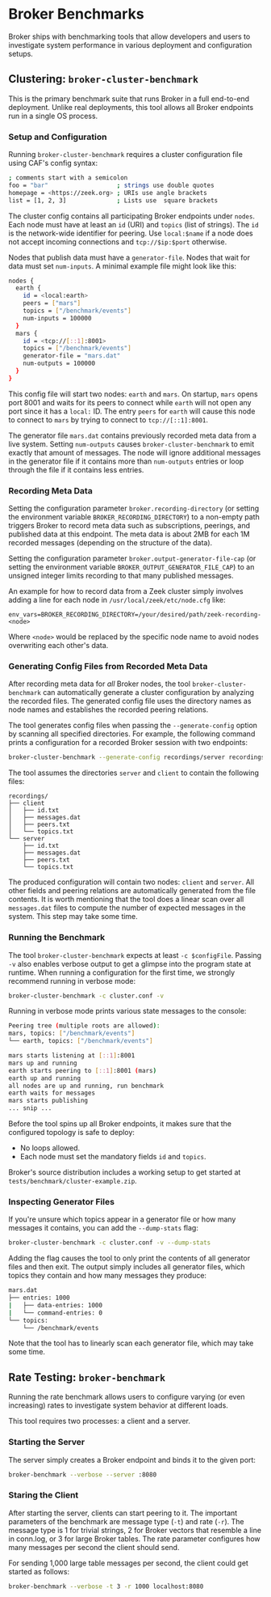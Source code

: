 # Broker Benchmarks

Broker ships with benchmarking tools that allow developers and users to
investigate system performance in various deployment and configuration setups.

## Clustering: `broker-cluster-benchmark`

This is the primary benchmark suite that runs Broker in a full end-to-end
deployment. Unlike real deployments, this tool allows all Broker endpoints run
in a single OS process.

### Setup and Configuration

Running `broker-cluster-benchmark` requires a cluster configuration file using
CAF's config syntax:


```sh
; comments start with a semicolon
foo = "bar"                   ; strings use double quotes
homepage = <https://zeek.org> ; URIs use angle brackets
list = [1, 2, 3]              ; Lists use  square brackets
```

The cluster config contains all participating Broker endpoints under `nodes`.
Each node must have at least an `id` (URI) and `topics` (list of strings). The
`id` is the network-wide identifier for peering. Use `local:$name` if a node
does not accept incoming connections and `tcp://$ip:$port` otherwise.

Nodes that publish data must have a `generator-file`. Nodes that wait for data
must set `num-inputs`. A minimal example file might look like this:

```sh
nodes {
  earth {
    id = <local:earth>
    peers = ["mars"]
    topics = ["/benchmark/events"]
    num-inputs = 100000
  }
  mars {
    id = <tcp://[::1]:8001>
    topics = ["/benchmark/events"]
    generator-file = "mars.dat"
    num-outputs = 100000
  }
}
```

This config file will start two nodes: `earth` and `mars`. On startup, `mars`
opens port 8001 and waits for its peers to connect while `earth` will not open
any port since it has a `local:` ID. The entry  `peers` for `earth` will cause
this node to connect to `mars` by trying to connect to `tcp://[::1]:8001`.

The generator file `mars.dat` contains previously recorded meta data from a
live system. Setting `num-outputs` causes `broker-cluster-benchmark` to emit
exactly that amount of messages. The node will ignore additional messages in
the generator file if it contains more than `num-outputs` entries or loop
through the file if it contains less entries.

### Recording Meta Data

Setting the configuration parameter `broker.recording-directory` (or setting
the environment variable `BROKER_RECORDING_DIRECTORY`) to a non-empty path
triggers Broker to record meta data such as subscriptions, peerings, and
published data at this endpoint. The meta data is about 2MB for each 1M
recorded messages (depending on the structure of the data).

Setting the configuration parameter `broker.output-generator-file-cap` (or
setting the environment variable `BROKER_OUTPUT_GENERATOR_FILE_CAP`) to an
unsigned integer limits recording to that many published messages.

An example for how to record data from a Zeek cluster simply involves adding
a line for each node in `/usr/local/zeek/etc/node.cfg` like:

```
env_vars=BROKER_RECORDING_DIRECTORY=/your/desired/path/zeek-recording-<node>
```

Where `<node>` would be replaced by the specific node name to avoid nodes
overwriting each other's data.

### Generating Config Files from Recorded Meta Data

After recording meta data for *all* Broker nodes, the tool
`broker-cluster-benchmark` can automatically generate a cluster configuration
by analyzing the recorded files. The generated config file uses the directory
names as node names and establishes the recorded peering relations.

The tool generates config files when passing the `--generate-config` option
by scanning all specified directories. For example, the following command
prints a configuration for a recorded Broker session with two endpoints:

```sh
broker-cluster-benchmark --generate-config recordings/server recordings/client
```

The tool assumes the directories `server` and `client` to contain the following
files:

```
recordings/
├── client
│   ├── id.txt
│   ├── messages.dat
│   ├── peers.txt
│   └── topics.txt
└── server
    ├── id.txt
    ├── messages.dat
    ├── peers.txt
    └── topics.txt
```

The produced configuration will contain two nodes: `client` and `server`. All
other fields and peering relations are automatically generated from the file
contents. It is worth mentioning that the tool does a linear scan over all
`messages.dat` files to compute the number of expected messages in the system.
This step may take some time.

### Running the Benchmark

The tool `broker-cluster-benchmark` expects at least `-c $configFile`. Passing
`-v` also enables verbose output to get a glimpse into the program state at
runtime. When running a configuration for the first time, we strongly recommend
running in verbose mode:

```sh
broker-cluster-benchmark -c cluster.conf -v
```

Running in verbose mode prints various state messages to the console:

```sh
Peering tree (multiple roots are allowed):
mars, topics: ["/benchmark/events"]
└── earth, topics: ["/benchmark/events"]

mars starts listening at [::1]:8001
mars up and running
earth starts peering to [::1]:8001 (mars)
earth up and running
all nodes are up and running, run benchmark
earth waits for messages
mars starts publishing
... snip ...
```

Before the tool spins up all Broker endpoints, it makes sure that the
configured topology is safe to deploy:

- No loops allowed.
- Each node must set the mandatory fields `id` and `topics`.

Broker's source distribution includes a working setup to get started at
`tests/benchmark/cluster-example.zip`.

### Inspecting Generator Files

If you're unsure which topics appear in a generator file or how many messages
it contains, you can add the `--dump-stats`  flag:

```sh
broker-cluster-benchmark -c cluster.conf -v --dump-stats
```

Adding the flag causes the tool to only print the contents of all generator
files and then exit. The output simply includes all generator files, which
topics they contain and how many messages they produce:

```sh
mars.dat
├── entries: 1000
|   ├── data-entries: 1000
|   └── command-entries: 0
└── topics:
    └── /benchmark/events
```

Note that the tool has to linearly scan each generator file, which may take
some time.

## Rate Testing: `broker-benchmark`

Running the rate benchmark allows users to configure varying (or even
increasing) rates to investigate system behavior at different loads.

This tool requires two processes: a client and a server.

### Starting the Server

The server simply creates a Broker endpoint and binds it to the given port:

```sh
broker-benchmark --verbose --server :8080
```

### Staring the Client

After starting the server, clients can start peering to it. The important
parameters of the benchmark are message type (`-t`) and rate (`-r`). The
message type is 1 for trivial strings, 2 for Broker vectors that resemble a
line in conn.log, or 3 for large Broker tables. The rate parameter configures
how many messages per second the client should send.

For sending 1,000 large table messages per second, the client could get started
as follows:

```sh
broker-benchmark --verbose -t 3 -r 1000 localhost:8080
```
